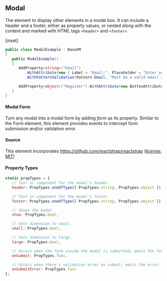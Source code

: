 ﻿## Modal

The element to display other elements in a modal box.  It can include a header and a footer, either as property values, or nested along with the content and marked with HTML tags `<header>` and `<footer>`.

[inset]

```csharp
public class ModalExample : BaseVM
{
   public ModalExample()
   {
      AddProperty<string>("Email")
         .WithAttribute(new { Label = "Email:", Placeholder = "Enter your email address" })
         .WithPatternValidation(Pattern.Email, "Must be a valid email address.");

      AddProperty<object>("Register").WithAttribute(new ButtonAttribute { Label = "Register" });
   }
}
```

#### Modal Form

Turn any modal into a modal form by adding _form_ as its property.  Similar to the _Form_ element, this element provides events to intercept form submission and/or validation error.

#### Source

This element incorporates https://github.com/reactstrap/reactstrap ([license: MIT](https://github.com/reactstrap/reactstrap/blob/master/LICENSE))

#### Property Types

```jsx
static propTypes = {
   // Text or component for the modal's header.
   header: PropTypes.oneOfType([ PropTypes.string, PropTypes.object ]),

   // Text or component for the modal's footer.
   footer: PropTypes.oneOfType([ PropTypes.string, PropTypes.object ]),

   // Shows the modal.
   show: PropTypes.bool,

   // Sets dimension to small.
   small: PropTypes.bool,

   // Sets dimension to large.
   large: PropTypes.bool,

   // Occurs when the form inside the modal is submitted; emits the form data.
   onSubmit: PropTypes.func,

   // Occurs when there's validation error on submit; emits the error.
   onSubmitError: PropTypes.func
};
```